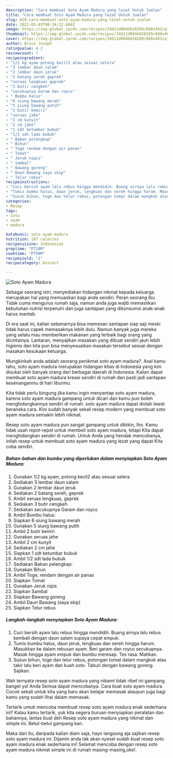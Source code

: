 ```yaml
---
description: "Cara membuat Soto Ayam Madura yang lezat Untuk Jualan"
title: "Cara membuat Soto Ayam Madura yang lezat Untuk Jualan"
slug: 829-cara-membuat-soto-ayam-madura-yang-lezat-untuk-jualan
date: 2021-03-03T00:34:22.666Z
image: https://img-global.cpcdn.com/recipes/34d11d004b028209/680x482cq70/soto-ayam-madura-foto-resep-utama.jpg
thumbnail: https://img-global.cpcdn.com/recipes/34d11d004b028209/680x482cq70/soto-ayam-madura-foto-resep-utama.jpg
cover: https://img-global.cpcdn.com/recipes/34d11d004b028209/680x482cq70/soto-ayam-madura-foto-resep-utama.jpg
author: Bruce Joseph
ratingvalue: 4.2
reviewcount: 7
recipeingredient:
- "1/2 kg ayam potong kecil2 atau sesuai selera"
- "3 lembar daun salam"
- "2 lembar daun jeruk"
- "2 batang sereh geprek"
- "seruas lengkuas geprek"
- "3 butir cengkeh"
- "secukupnya Garam dan royco"
- " Bumbu halus"
- "6 siung bawang merah"
- "5 siung bawang putih"
- "2 butir kemiri"
- "seruas jahe"
- "2 cm kunyit"
- "2 cm jahe"
- "1 sdt ketumbar bubuk"
- "1/2 sdt lada bubuk"
- " Baban pelengkap"
- " Bihun"
- " Toge rendam dengan air panas"
- " Tomat"
- " Jeruk nipis"
- " Sambal"
- " Bawang goreng"
- " Daun Bawang saya skip"
- " Telur rebus"
recipeinstructions:
- "Cuci bersih ayam lalu rebus hingga mendidih. Buang airnya lalu rebus kembali dengan daun salam supaya cepat empuk."
- "Tumis bumbu halus, daun jeruk, lengkuas dan sereh hingga harum. Masukkan ke dalam rebusan ayam. Beri garam dan royco secukupnya. Masak hingga ayam empuk dan bumbu meresap. Tes rasa. Matikan."
- "Susun bihun, toge dan telur rebus, potongan tomat dalam mangkok atau takir lalu beri ayam dan kuah soto. Taburi dengan bawang goreng. Sajikan."
categories:
- Resep
tags:
- soto
- ayam
- madura

katakunci: soto ayam madura 
nutrition: 187 calories
recipecuisine: Indonesian
preptime: "PT28M"
cooktime: "PT58M"
recipeyield: "2"
recipecategory: Dessert

---
```



![Soto Ayam Madura](https://img-global.cpcdn.com/recipes/34d11d004b028209/680x482cq70/soto-ayam-madura-foto-resep-utama.jpg)

Sebagai seorang istri, menyediakan hidangan nikmat kepada keluarga merupakan hal yang memuaskan bagi anda sendiri. Peran seorang ibu Tidak cuma mengurus rumah saja, namun anda juga wajib memastikan kebutuhan nutrisi terpenuhi dan juga santapan yang dikonsumsi anak-anak harus mantab.

Di era  saat ini, kalian sebenarnya bisa memesan santapan siap saji meski tidak harus capek memasaknya lebih dulu. Namun banyak juga mereka yang selalu mau memberikan makanan yang terbaik bagi orang yang dicintainya. Lantaran, menyajikan masakan yang dibuat sendiri jauh lebih higienis dan kita pun bisa menyesuaikan masakan tersebut sesuai dengan masakan kesukaan keluarga. 



Mungkinkah anda adalah seorang penikmat soto ayam madura?. Asal kamu tahu, soto ayam madura merupakan hidangan khas di Indonesia yang kini disukai oleh banyak orang dari berbagai daerah di Indonesia. Kalian dapat membuat soto ayam madura kreasi sendiri di rumah dan pasti jadi santapan kesenanganmu di hari liburmu.

Kita tidak perlu bingung jika kamu ingin menyantap soto ayam madura, karena soto ayam madura gampang untuk dicari dan kamu pun boleh menghidangkannya sendiri di rumah. soto ayam madura dapat diolah lewat beraneka cara. Kini sudah banyak sekali resep modern yang membuat soto ayam madura semakin lebih nikmat.

Resep soto ayam madura pun sangat gampang untuk dibikin, lho. Kamu tidak usah repot-repot untuk membeli soto ayam madura, tetapi Kita dapat menghidangkan sendiri di rumah. Untuk Anda yang hendak mencobanya, inilah resep untuk membuat soto ayam madura yang lezat yang dapat Kita coba sendiri.

<!--inarticleads1-->

##### Bahan-bahan dan bumbu yang diperlukan dalam menyiapkan Soto Ayam Madura:

1. Gunakan 1/2 kg ayam, potong kecil2 atau sesuai selera
1. Sediakan 3 lembar daun salam
1. Gunakan 2 lembar daun jeruk
1. Sediakan 2 batang sereh, geprek
1. Ambil seruas lengkuas, geprek
1. Sediakan 3 butir cengkeh
1. Sediakan secukupnya Garam dan royco
1. Ambil  Bumbu halus:
1. Siapkan 6 siung bawang merah
1. Gunakan 5 siung bawang putih
1. Ambil 2 butir kemiri
1. Gunakan seruas jahe
1. Ambil 2 cm kunyit
1. Sediakan 2 cm jahe
1. Siapkan 1 sdt ketumbar bubuk
1. Ambil 1/2 sdt lada bubuk
1. Sediakan  Baban pelengkap:
1. Gunakan  Bihun
1. Ambil  Toge, rendam dengan air panas
1. Siapkan  Tomat
1. Gunakan  Jeruk nipis
1. Siapkan  Sambal
1. Siapkan  Bawang goreng
1. Ambil  Daun Bawang (saya skip)
1. Siapkan  Telur rebus




<!--inarticleads2-->

##### Langkah-langkah menyiapkan Soto Ayam Madura:

1. Cuci bersih ayam lalu rebus hingga mendidih. Buang airnya lalu rebus kembali dengan daun salam supaya cepat empuk.
1. Tumis bumbu halus, daun jeruk, lengkuas dan sereh hingga harum. Masukkan ke dalam rebusan ayam. Beri garam dan royco secukupnya. Masak hingga ayam empuk dan bumbu meresap. Tes rasa. Matikan.
1. Susun bihun, toge dan telur rebus, potongan tomat dalam mangkok atau takir lalu beri ayam dan kuah soto. Taburi dengan bawang goreng. Sajikan.




Wah ternyata resep soto ayam madura yang nikamt tidak ribet ini gampang banget ya! Anda Semua dapat mencobanya. Cara buat soto ayam madura Cocok sekali untuk kita yang baru akan belajar memasak ataupun juga bagi kamu yang sudah lihai dalam memasak.

Tertarik untuk mencoba membuat resep soto ayam madura enak sederhana ini? Kalau kamu tertarik, yuk kita segera buruan menyiapkan peralatan dan bahannya, lantas buat deh Resep soto ayam madura yang nikmat dan simple ini. Betul-betul gampang kan. 

Maka dari itu, daripada kalian diam saja, hayo langsung aja sajikan resep soto ayam madura ini. Dijamin anda tak akan nyesel sudah buat resep soto ayam madura enak sederhana ini! Selamat mencoba dengan resep soto ayam madura nikmat simple ini di rumah masing-masing,oke!.

